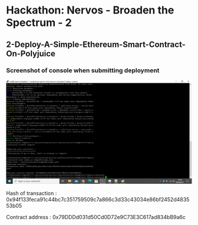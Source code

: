 <h1> Hackathon: Nervos - Broaden the Spectrum - 2 </h1>

<h2> 2-Deploy-A-Simple-Ethereum-Smart-Contract-On-Polyjuice </h2>

<h3> Screenshot of console when submitting deployment </h3> 

<img src="https://github.com/maxx6262/Gitcoin-2-Deploy-A-Simple-Ethereum-Smart-Contract-On-Polyjuice/blob/main/Deployed-contract.png"/>

  Hash of transaction : 0x94f133feca91c44bc7c351759509c7a866c3d33c43034e86bf2452d483553b05
  
  Contract address : 0x79DDDd031d50Cd0D72e9C73E3C617ad834bB9a6c
